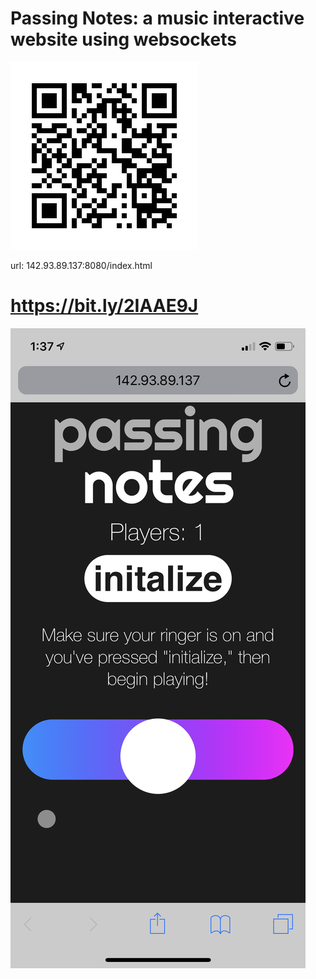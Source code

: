 # Passing Notes: a music interactive website using websockets

![Alt text](img/frame.png "Title")

url:  142.93.89.137:8080/index.html 

# https://bit.ly/2IAAE9J

![Alt text](img/screenshot.PNG "Title")
